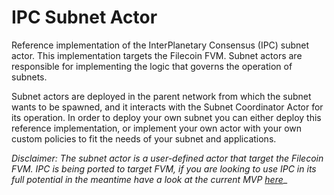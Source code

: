 # IPC Subnet Actor
Reference implementation of the InterPlanetary Consensus (IPC) subnet actor. This implementation
targets the Filecoin FVM. Subnet actors are responsible for implementing the logic
that governs the operation of subnets. 

Subnet actors are deployed in the parent network from which the subnet wants to be
spawned, and it interacts with the Subnet Coordinator Actor for its operation. In order
to deploy your own subnet you can either deploy this reference implementation, or implement
your own actor with your own custom policies to fit the needs of your subnet and applications.

_Disclaimer: The subnet actor is a user-defined actor that target the Filecoin FVM. IPC
is being ported to target FVM, if you are looking to use IPC in its full potential
in the meantime have a look at the current MVP [here](https://github.com/filecoin-project/eudico)__
